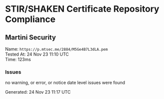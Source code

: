 # STIR/SHAKEN Certificate Repository Compliance

## Martini Security

Name: `https://p.mtsec.me/2884/M5Ge4B7L3dLA.pem`\
Tested At: 24 Nov 23 11:10 UTC\
Time: 123ms

### Issues

no warning, or error, or notice date level issues were found

Generated: 24 Nov 23 11:17 UTC